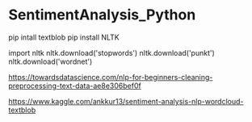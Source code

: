 # SentimentAnalysis_Python

pip intall textblob
pip install NLTK

import nltk
nltk.download('stopwords')
nltk.download('punkt')
nltk.download('wordnet')

https://towardsdatascience.com/nlp-for-beginners-cleaning-preprocessing-text-data-ae8e306bef0f

https://www.kaggle.com/ankkur13/sentiment-analysis-nlp-wordcloud-textblob
